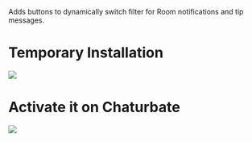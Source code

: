 Adds buttons to dynamically switch filter for Room notifications and tip messages.

# Temporary Installation
![]([https://github.com/CBFilter/Chaturbate-Filter-Extension/assets/148009553/72f88796-f8b0-436b-9647-8dc71e8e779b)

# Activate it on Chaturbate
![](https://github.com/CBFilter/Chaturbate-Filter-Extension/assets/148009553/0079f327-acda-415d-9043-0c7df3541bb9)
